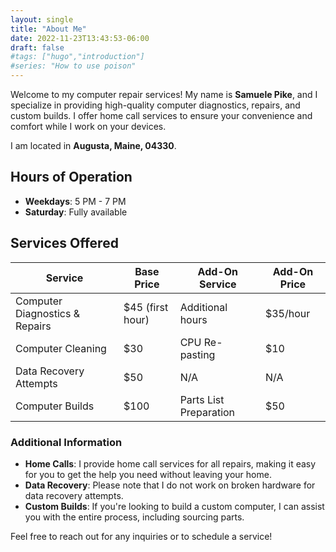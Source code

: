 ```yaml
---
layout: single
title: "About Me"
date: 2022-11-23T13:43:53-06:00
draft: false
#tags: ["hugo","introduction"]
#series: "How to use poison"
---
```

Welcome to my computer repair services! My name is **Samuele Pike**, and I specialize in providing high-quality computer diagnostics, repairs, and custom builds. I offer home call services to ensure your convenience and comfort while I work on your devices.

I am located in **Augusta, Maine, 04330**.

## Hours of Operation

- **Weekdays**: 5 PM - 7 PM
- **Saturday**: Fully available

## Services Offered

| Service                     | Base Price | Add-On Service                     | Add-On Price |
|-----------------------------|------------|------------------------------------|--------------|
| Computer Diagnostics & Repairs | $45 (first hour) | Additional hours                   | $35/hour     |
| Computer Cleaning            | $30        | CPU Re-pasting                     | $10          |
| Data Recovery Attempts       | $50        | N/A                                | N/A          |
| Computer Builds              | $100       | Parts List Preparation             | $50          |

### Additional Information

- **Home Calls**: I provide home call services for all repairs, making it easy for you to get the help you need without leaving your home.
- **Data Recovery**: Please note that I do not work on broken hardware for data recovery attempts.
- **Custom Builds**: If you're looking to build a custom computer, I can assist you with the entire process, including sourcing parts.

Feel free to reach out for any inquiries or to schedule a service!
